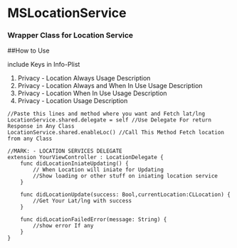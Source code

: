 # MSLocationService
### Wrapper Class for Location Service

##How to Use

include Keys in Info-Plist
1.  Privacy - Location Always Usage Description
2.  Privacy - Location Always and When In Use Usage Description
3.  Privacy - Location When In Use Usage Description
4.  Privacy - Location Usage Description



```
//Paste this lines and method where you want and Fetch lat/lng
LocationService.shared.delegate = self //Use Delegate For return Response in Any Class
LocationService.shared.enableLoc() //Call This Method Fetch location from any Class

//MARK: - LOCATION SERVICES DELEGATE
extension YourViewController : LocationDelegate {
    func didLocationIniateUpdating() {
        // When Location will iniate for Updating
        //Show loading or other stuff on iniating location service
    }

    func didLocationUpdate(success: Bool,currentLocation:CLLocation) {
        //Get Your Lat/lng with success
    }

    func didLocationFailedError(message: String) {
        //show error If any
    }
}
```
